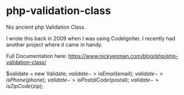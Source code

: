# php-validation-class

Nix ancient php Validation Class.

I wrote this back in 2009 when I was using CodeIgniter.
I recently had another project where it came in handy.

Full Documentation here:
https://www.nickyeoman.com/blog/php/php-validation-class/

$validate = new Validate;
$validate->isEmail($email);
$validate->isPhone($phone);
$validate->isPostalCode($postal);
$validate->isZipCode($zip);
